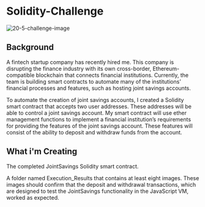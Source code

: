 # Solidity-Challenge
![20-5-challenge-image](https://github.com/daniyargroove/Solidity-Challenge/assets/143307322/afcda03d-ec4c-412f-9c16-2e9191aa2ccb)

## Background
A fintech startup company has recently hired me. This company is disrupting the finance industry with its own cross-border, Ethereum-compatible blockchain that connects financial institutions. Currently, the team is building smart contracts to automate many of the institutions’ financial processes and features, such as hosting joint savings accounts.

To automate the creation of joint savings accounts, I created a Solidity smart contract that accepts two user addresses. These addresses will be able to control a joint savings account. My smart contract will use ether management functions to implement a financial institution’s requirements for providing the features of the joint savings account. These features will consist of the ability to deposit and withdraw funds from the account.

## What i'm Creating
The completed JointSavings Solidity smart contract.

A folder named Execution_Results that contains at least eight images. These images should confirm that the deposit and withdrawal transactions, which are designed to test the JointSavings functionality in the JavaScript VM, worked as expected.
